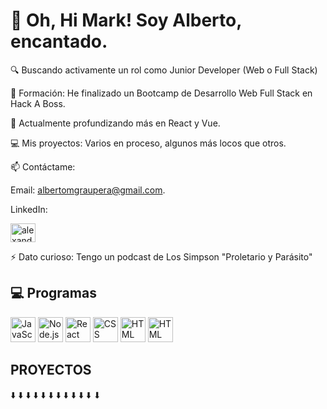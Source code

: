 <h1 aling="center">👋 Oh, Hi Mark! Soy Alberto, encantado. </h1>

🔍 Buscando activamente un rol como Junior Developer (Web o Full Stack)

🏫 Formación: He finalizado un Bootcamp de Desarrollo Web Full Stack en Hack A Boss.

🌱 Actualmente profundizando más en React y Vue.

💻 Mis proyectos: Varios en proceso, algunos más locos que otros. 

📫 Contáctame:

Email: albertomgraupera@gmail.com.

LinkedIn:

<a href=" https://www.linkedin.com/in/alberto-martinez-de-la-casa-graupera/" target="blank"><img align="center" src="https://raw.githubusercontent.com/rahuldkjain/github-profile-readme-generator/master/src/images/icons/Social/linked-in-alt.svg" alt="alexander-perez-banks" height="30" width="40" /></a>

⚡ Dato curioso: Tengo un podcast de Los Simpson "Proletario y Parásito"

## 💻 Programas
<p aling="center" >
  
<img src="https://github.com/user-attachments/assets/b7a2081f-b9ec-446d-b601-6a89932443ae" width="40" height="40" alt="JavaScript" />
<img src="https://github.com/user-attachments/assets/ad8ee40e-d4ce-4266-818b-ecbbea4f6777" width="40" height="40" alt="Node.js" />
<img src="https://upload.wikimedia.org/wikipedia/commons/a/a7/React-icon.svg" width="40" height="auto" alt="React" />
<img src="https://upload.wikimedia.org/wikipedia/commons/thumb/d/d5/CSS3_logo_and_wordmark.svg/1815px-CSS3_logo_and_wordmark.svg.png" width="40" height="40" alt="CSS" />
<img src="https://upload.wikimedia.org/wikipedia/commons/thumb/6/61/HTML5_logo_and_wordmark.svg/2560px-HTML5_logo_and_wordmark.svg.png" width="40" height="40" alt="HTML" />
<img src="https://w7.pngwing.com/pngs/170/924/png-transparent-microsoft-sql-server-microsoft-azure-sql-database-microsoft-text-logo-microsoft-azure-thumbnail.png" width="40" height="40" alt="HTML" />
</p>

## PROYECTOS
⬇️ ⬇️ ⬇️ ⬇️ ⬇️ ⬇️ ⬇️ ⬇️ ⬇️ ⬇️ ⬇️ ⬇

